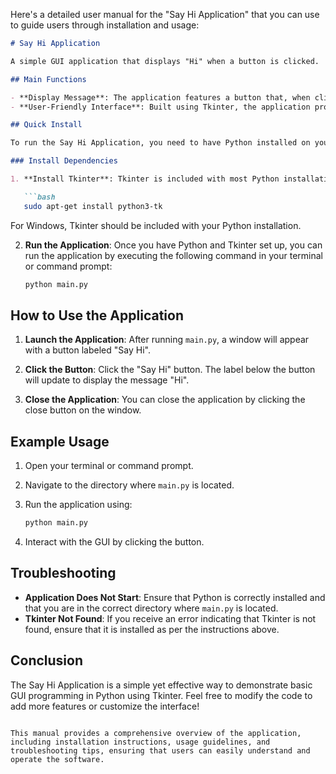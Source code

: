 Here's a detailed user manual for the "Say Hi Application" that you can use to guide users through installation and usage:

```markdown
# Say Hi Application

A simple GUI application that displays "Hi" when a button is clicked.

## Main Functions

- **Display Message**: The application features a button that, when clicked, updates a label to display the message "Hi".
- **User-Friendly Interface**: Built using Tkinter, the application provides a straightforward graphical user interface for interaction.

## Quick Install

To run the Say Hi Application, you need to have Python installed on your system. You can download Python from [python.org](https://www.python.org/downloads/).

### Install Dependencies

1. **Install Tkinter**: Tkinter is included with most Python installations. If you encounter any issues, you can install it using the following command:

   ```bash
   sudo apt-get install python3-tk
   ```

   For Windows, Tkinter should be included with your Python installation.

2. **Run the Application**: Once you have Python and Tkinter set up, you can run the application by executing the following command in your terminal or command prompt:

   ```bash
   python main.py
   ```

## How to Use the Application

1. **Launch the Application**: After running `main.py`, a window will appear with a button labeled "Say Hi".

2. **Click the Button**: Click the "Say Hi" button. The label below the button will update to display the message "Hi".

3. **Close the Application**: You can close the application by clicking the close button on the window.

## Example Usage

1. Open your terminal or command prompt.
2. Navigate to the directory where `main.py` is located.
3. Run the application using:

   ```bash
   python main.py
   ```

4. Interact with the GUI by clicking the button.

## Troubleshooting

- **Application Does Not Start**: Ensure that Python is correctly installed and that you are in the correct directory where `main.py` is located.
- **Tkinter Not Found**: If you receive an error indicating that Tkinter is not found, ensure that it is installed as per the instructions above.

## Conclusion

The Say Hi Application is a simple yet effective way to demonstrate basic GUI programming in Python using Tkinter. Feel free to modify the code to add more features or customize the interface!

```

This manual provides a comprehensive overview of the application, including installation instructions, usage guidelines, and troubleshooting tips, ensuring that users can easily understand and operate the software.